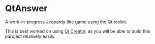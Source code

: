 # QtAnswer
A work-in-progress Jeopardy-like game using the Qt toolkit. 

This is best worked on using [Qt Creator](https://doc.qt.io/qtcreator/), as you will be able to build this paroject relatively easily.
